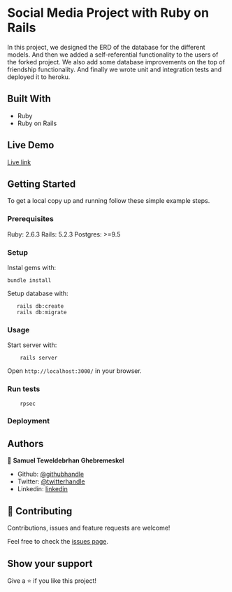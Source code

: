 # Social Media Project with Ruby on Rails

In this project, we designed the ERD of the database for the different models. And then we added a self-referential functionality to the users of the forked project. We also add some database improvements on the top of friendship functionality. And finally we wrote unit and integration tests and deployed it to heroku.

## Built With

- Ruby 
- Ruby on Rails 

## Live Demo

[Live link](https://whispering-escarpment-93787.herokuapp.com)


## Getting Started

To get a local copy up and running follow these simple example steps.

### Prerequisites

Ruby: 2.6.3
Rails: 5.2.3
Postgres: >=9.5

### Setup

Instal gems with:

```
bundle install
```

Setup database with:

```
   rails db:create
   rails db:migrate
```



### Usage

Start server with:

```
    rails server
```

Open `http://localhost:3000/` in your browser.

### Run tests

```
    rpsec 
```

### Deployment



## Authors

👤 **Samuel Teweldebrhan Ghebremeskel**

- Github: [@githubhandle](https://github.com/Samitti)
- Twitter: [@twitterhandle](https://twitter.com/Samuel63734232)
- Linkedin: [linkedin](https://www.linkedin.com/in/samuel-ghebremeskel-29685811a/)

## 🤝 Contributing

Contributions, issues and feature requests are welcome!

Feel free to check the [issues page](https://github.com/Samitti/ror-social-scaffold/issues).

## Show your support

Give a ⭐️ if you like this project!